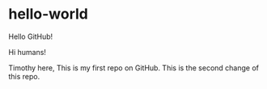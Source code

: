 # hello-world
Hello GitHub!

Hi humans!

Timothy here, This is my first repo on GitHub.
This is the second change of this repo.
